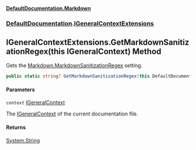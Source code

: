 #### [DefaultDocumentation\.Markdown](../../index.md 'index')
### [DefaultDocumentation](../../index.md#DefaultDocumentation 'DefaultDocumentation').[IGeneralContextExtensions](index.md 'DefaultDocumentation\.IGeneralContextExtensions')

## IGeneralContextExtensions\.GetMarkdownSanitizationRegex\(this IGeneralContext\) Method

Gets the [Markdown\.MarkdownSanitizationRegex](https://github.com/Doraku/DefaultDocumentation#Markdown_MarkdownSanitizationRegex 'https://github\.com/Doraku/DefaultDocumentation\#Markdown\_MarkdownSanitizationRegex') setting\.

```csharp
public static string? GetMarkdownSanitizationRegex(this DefaultDocumentation.IGeneralContext context);
```
#### Parameters

<a name='DefaultDocumentation.IGeneralContextExtensions.GetMarkdownSanitizationRegex(thisDefaultDocumentation.IGeneralContext).context'></a>

`context` [IGeneralContext](https://github.com/Doraku/DefaultDocumentation/blob/master/documentation/api/DefaultDocumentation/IGeneralContext/index.md 'DefaultDocumentation\.IGeneralContext')

The [IGeneralContext](https://github.com/Doraku/DefaultDocumentation/blob/master/documentation/api/DefaultDocumentation/IGeneralContext/index.md 'DefaultDocumentation\.IGeneralContext') of the current documentation file\.

#### Returns
[System\.String](https://learn.microsoft.com/en-us/dotnet/api/system.string 'System\.String')